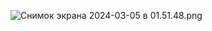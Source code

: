 ![Снимок экрана 2024-03-05 в 01.51.48.png](..%2F..%2F..%2F..%2FDesktop%2F%D0%A1%D0%BD%D0%B8%D0%BC%D0%BE%D0%BA%20%D1%8D%D0%BA%D1%80%D0%B0%D0%BD%D0%B0%202024-03-05%20%D0%B2%2001.51.48.png)